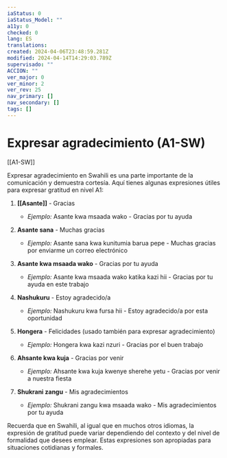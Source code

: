 ```yaml
---
iaStatus: 0
iaStatus_Model: ""
a11y: 0
checked: 0
lang: ES
translations: 
created: 2024-04-06T23:48:59.281Z
modified: 2024-04-14T14:29:03.789Z
supervisado: ""
ACCION: ""
ver_major: 0
ver_minor: 2
ver_rev: 25
nav_primary: []
nav_secondary: []
tags: []
---
```

# Expresar agradecimiento (A1-SW)

[[A1-SW]]

Expresar agradecimiento en Swahili es una parte importante de la comunicación y demuestra cortesía. Aquí tienes algunas expresiones útiles para expresar gratitud en nivel A1:

1. **[[Asante]]** - Gracias
   - *Ejemplo:* Asante kwa msaada wako - Gracias por tu ayuda

2. **Asante sana** - Muchas gracias
   - *Ejemplo:* Asante sana kwa kunitumia barua pepe - Muchas gracias por enviarme un correo electrónico

3. **Asante kwa msaada wako** - Gracias por tu ayuda
   - *Ejemplo:* Asante kwa msaada wako katika kazi hii - Gracias por tu ayuda en este trabajo

4. **Nashukuru** - Estoy agradecido/a
   - *Ejemplo:* Nashukuru kwa fursa hii - Estoy agradecido/a por esta oportunidad

5. **Hongera** - Felicidades (usado también para expresar agradecimiento)
   - *Ejemplo:* Hongera kwa kazi nzuri - Gracias por el buen trabajo

6. **Ahsante kwa kuja** - Gracias por venir
   - *Ejemplo:* Ahsante kwa kuja kwenye sherehe yetu - Gracias por venir a nuestra fiesta

7. **Shukrani zangu** - Mis agradecimientos
   - *Ejemplo:* Shukrani zangu kwa msaada wako - Mis agradecimientos por tu ayuda

Recuerda que en Swahili, al igual que en muchos otros idiomas, la expresión de gratitud puede variar dependiendo del contexto y del nivel de formalidad que desees emplear. Estas expresiones son apropiadas para situaciones cotidianas y formales. 